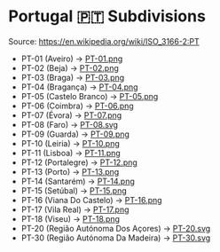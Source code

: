 # Portugal 🇵🇹 Subdivisions

Source: https://en.wikipedia.org/wiki/ISO_3166-2:PT

* PT-01 (Aveiro) -> [PT-01.png](https://github.com/amckenna41/iso3166-flag-icons/blob/main/iso3166-2-icons/PT/PT-01.png)
* PT-02 (Beja) -> [PT-02.png](https://github.com/amckenna41/iso3166-flag-icons/blob/main/iso3166-2-icons/PT/PT-02.png)
* PT-03 (Braga) -> [PT-03.png](https://github.com/amckenna41/iso3166-flag-icons/blob/main/iso3166-2-icons/PT/PT-03.png)
* PT-04 (Bragança) -> [PT-04.png](https://github.com/amckenna41/iso3166-flag-icons/blob/main/iso3166-2-icons/PT/PT-04.png)
* PT-05 (Castelo Branco) -> [PT-05.png](https://github.com/amckenna41/iso3166-flag-icons/blob/main/iso3166-2-icons/PT/PT-05.png)
* PT-06 (Coimbra) -> [PT-06.png](https://github.com/amckenna41/iso3166-flag-icons/blob/main/iso3166-2-icons/PT/PT-06.png)
* PT-07 (Évora) -> [PT-07.png](https://github.com/amckenna41/iso3166-flag-icons/blob/main/iso3166-2-icons/PT/PT-07.png)
* PT-08 (Faro) -> [PT-08.svg](https://github.com/amckenna41/iso3166-flag-icons/blob/main/iso3166-2-icons/PT/PT-08.svg)
* PT-09 (Guarda) -> [PT-09.png](https://github.com/amckenna41/iso3166-flag-icons/blob/main/iso3166-2-icons/PT/PT-09.png)
* PT-10 (Leiria) -> [PT-10.png](https://github.com/amckenna41/iso3166-flag-icons/blob/main/iso3166-2-icons/PT/PT-10.png)
* PT-11 (Lisboa) -> [PT-11.png](https://github.com/amckenna41/iso3166-flag-icons/blob/main/iso3166-2-icons/PT/PT-11.png)
* PT-12 (Portalegre) -> [PT-12.png](https://github.com/amckenna41/iso3166-flag-icons/blob/main/iso3166-2-icons/PT/PT-12.png)
* PT-13 (Porto) -> [PT-13.png](https://github.com/amckenna41/iso3166-flag-icons/blob/main/iso3166-2-icons/PT/PT-13.png)
* PT-14 (Santarém) -> [PT-14.png](https://github.com/amckenna41/iso3166-flag-icons/blob/main/iso3166-2-icons/PT/PT-14.png)
* PT-15 (Setúbal) -> [PT-15.png](https://github.com/amckenna41/iso3166-flag-icons/blob/main/iso3166-2-icons/PT/PT-15.png)
* PT-16 (Viana Do Castelo) -> [PT-16.png](https://github.com/amckenna41/iso3166-flag-icons/blob/main/iso3166-2-icons/PT/PT-16.png)
* PT-17 (Vila Real) -> [PT-17.png](https://github.com/amckenna41/iso3166-flag-icons/blob/main/iso3166-2-icons/PT/PT-17.png)
* PT-18 (Viseu) -> [PT-18.png](https://github.com/amckenna41/iso3166-flag-icons/blob/main/iso3166-2-icons/PT/PT-18.png)
* PT-20 (Região Autónoma Dos Açores) -> [PT-20.svg](https://github.com/amckenna41/iso3166-flag-icons/blob/main/iso3166-2-icons/PT/PT-20.svg)
* PT-30 (Região Autónoma Da Madeira) -> [PT-30.svg](https://github.com/amckenna41/iso3166-flag-icons/blob/main/iso3166-2-icons/PT/PT-30.svg)
